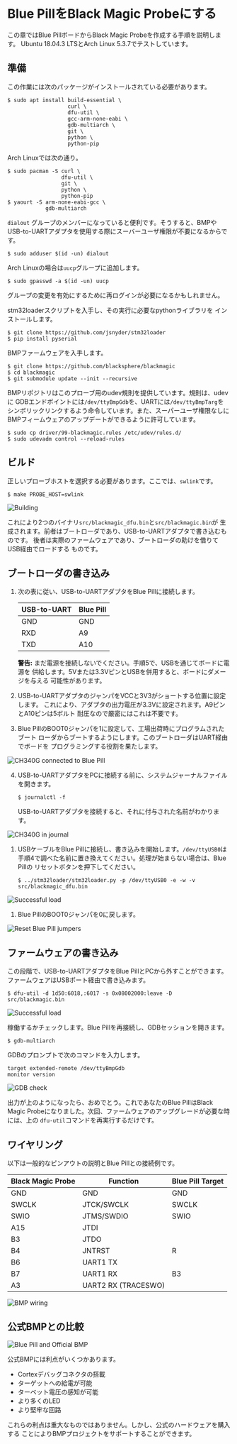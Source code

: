 #  Blue PillをBlack Magic Probeにする

この章ではBlue PillボードからBlack Magic Probeを作成する手順を説明します。
Ubuntu 18.04.3 LTSとArch Linux 5.3.7でテストしています。

## 準備

この作業には次のパッケージがインストールされている必要があります。

```shell
$ sudo apt install build-essential \
                   curl \
                   dfu-util \
                   gcc-arm-none-eabi \
                   gdb-multiarch \
                   git \
                   python \
                   python-pip
```

Arch Linuxでは次の通り。

```
$ sudo pacman -S curl \
                 dfu-util \
                 git \
                 python \
                 python-pip
$ yaourt -S arm-none-eabi-gcc \
            gdb-multiarch
```

`dialout` グループのメンバーになっていると便利です。そうすると、BMPや
USB-to-UARTアダプタを使用する際にスーバーユーザ権限が不要になるからです。

```shell
$ sudo adduser $(id -un) dialout
```

Arch Linuxの場合は`uucp`グループに追加します。

```shell
$ sudo gpasswd -a $(id -un) uucp
```

グループの変更を有効にするために再ログインが必要になるかもしれません。

stm32loaderスクリプトを入手し、その実行に必要なpythonライブラリを
インストールします。

```shell
$ git clone https://github.com/jsnyder/stm32loader
$ pip install pyserial
```

BMPファームウェアを入手します。

```shell
$ git clone https://github.com/blacksphere/blackmagic
$ cd blackmagic
$ git submodule update --init --recursive
```

BMPリポジトリはこのプローブ用のudev規則を提供しています。規則は、udevに
GDBエンドポイントには`/dev/ttyBmpGdb`を、UARTには`/dev/ttyBmpTarg`を
シンボリックリンクするよう命令しています。また、スーパーユーザ権限なしに
BMPフィームウェアのアップデートができるように許可しています。

```shell
$ sudo cp driver/99-blackmagic.rules /etc/udev/rules.d/
$ sudo udevadm control --reload-rules
```

## ビルド

正しいプローブホストを選択する必要があります。ここでは、`swlink`です。

```shell
$ make PROBE_HOST=swlink
```

![Building](./assets/blackmagic-make.png)

これにより2つのバイナリ`src/blackmagic_dfu.bin`と`src/blackmagic.bin`が
生成されます。前者はブートローダであり、USB-to-UARTアダプタで書き込むものです。
後者は実際のファームウェアであり、ブートローダの助けを借りてUSB経由でロードする
ものです。

## ブートローダの書き込み

1. 次の表に従い、USB-to-UARTアダプタをBlue Pillに接続します。

   | USB-to-UART | Blue Pill |
   |-------------|-----------|
   | GND         | GND       |
   | RXD         | A9        |
   | TXD         | A10       |

   **警告:** まだ電源を接続しないでください。手順5で、USBを通じてボードに電源を
   供給します。5Vまたは3.3VピンとUSBを併用すると、ボードにダメージを与える
   可能性があります。

2. USB-to-UARTアダプタのジャンパをVCCと3V3がショートする位置に設定します。
   これにより、アダプタの出力電圧が3.3Vに設定されます。A9ピンとA10ピンは5ボルト
   耐圧なので厳密にはこれは不要です。

3. Blue PillのBOOT0ジャンパを1に設定して、工場出荷時にプログラムされたブート
   ローダからブートするようにします。このブートローダはUART経由でボードを
   プログラミングする役割を果たします。

![CH340G connected to Blue Pill](./assets/bluepill-ch340g.jpg)

4. USB-to-UARTアダプタをPCに接続する前に、システムジャーナルファイルを開きます。

   ```shell
   $ journalctl -f
   ```

   USB-to-UARTアダプタを接続すると、それに付与された名前がわかります。

![CH340G in journal](./assets/ch340g-journal.png)

1. USBケーブルをBlue Pillに接続し、書き込みを開始します。`/dev/ttyUSB0`は
   手順4で調べた名前に置き換えてください。処理が始まらない場合は、Blue Pillの
   リセットボタンを押下してください。

   ```shell
   $ ../stm32loader/stm32loader.py -p /dev/ttyUSB0 -e -w -v src/blackmagic_dfu.bin
   ```

![Successful load](./assets/stm32loader.png)

1. Blue PillのBOOT0ジャンパを0に戻します。

![Reset Blue Pill jumpers](./assets/bluepill-jumpers.jpg)

## ファームウェアの書き込み

この段階で、USB-to-UARTアダプタをBlue PillとPCから外すことができます。
ファームウェアはUSBポート経由で書き込みます。

```shell
$ dfu-util -d 1d50:6018,:6017 -s 0x08002000:leave -D src/blackmagic.bin
```

![Successful load](./assets/dfu-util.png)

稼働するかチェックします。Blue Pillを再接続し、GDBセッションを開きます。

```shell
$ gdb-multiarch
```

GDBのプロンプトで次のコマンドを入力します。

```text
target extended-remote /dev/ttyBmpGdb
monitor version
```

![GDB check](./assets/gdb-monitor-version.png)

出力が上のようになったら、おめでとう。これであなたのBlue PillはBlack Magic
Probeになりました。次回、ファームウェアのアップグレードが必要な時には、上の
`dfu-util`コマンドを再実行するだけです。

## ワイヤリング

以下は一般的なピンアウトの説明とBlue Pillとの接続例です。

| Black Magic Probe | Function            | Blue Pill Target |
|-------------------|---------------------|------------------|
| GND               | GND                 | GND              |
| SWCLK             | JTCK/SWCLK          | SWCLK            |
| SWIO              | JTMS/SWDIO          | SWIO             |
| A15               | JTDI                |                  |
| B3                | JTDO                |                  |
| B4                | JNTRST              | R                |
| B6                | UART1 TX            |                  |
| B7                | UART1 RX            | B3               |
| A3                | UART2 RX (TRACESWO) |                  |

![BMP wiring](./assets/bmp-wiring.jpg)

## 公式BMPとの比較

![Blue Pill and Official BMP](./assets/official-bmp-comparison.jpg)

公式BMPには利点がいくつかあります。

- Cortexデバッグコネクタの搭載
- ターゲットへの給電が可能
- ターベット電圧の感知が可能
- より多くのLED
- より堅牢な回路

これらの利点は重大なものではありません。しかし、公式のハードウェアを購入する
ことによりBMPプロジェクトをサポートすることができます。
